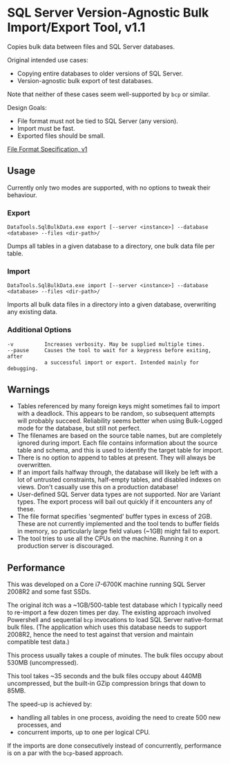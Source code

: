﻿# SQL Server Version-Agnostic Bulk Import/Export Tool, v1.1

Copies bulk data between files and SQL Server databases.

Original intended use cases:
* Copying entire databases to older versions of SQL Server.
* Version-agnostic bulk export of test databases.

Note that neither of these cases seem well-supported by `bcp` or similar.

Design Goals:
* File format must not be tied to SQL Server (any version).
* Import must be fast.
* Exported files should be small.

[File Format Specification, v1](FILEFORMAT.md)

## Usage

Currently only two modes are supported, with no options to tweak their
behaviour.

### Export

    DataTools.SqlBulkData.exe export [--server <instance>] --database <database> --files <dir-path>/

Dumps all tables in a given database to a directory, one bulk data file per
table.

### Import

    DataTools.SqlBulkData.exe import [--server <instance>] --database <database> --files <dir-path>/

Imports all bulk data files in a directory into a given database, overwriting
any existing data.

### Additional Options

    -v          Increases verbosity. May be supplied multiple times.
    --pause     Causes the tool to wait for a keypress before exiting, after
                a successful import or export. Intended mainly for debugging.

## Warnings

* Tables referenced by many foreign keys might sometimes fail to import with
  a deadlock. This appears to be random, so subsequent attempts will probably
  succeed. Reliability seems better when using Bulk-Logged mode for the
  database, but still not perfect.
* The filenames are based on the source table names, but are completely
  ignored during import. Each file contains information about the source table
  and schema, and this is used to identify the target table for import.
* There is no option to append to tables at present. They will always be
  overwritten.
* If an import fails halfway through, the database will likely be left with a
  lot of untrusted constraints, half-empty tables, and disabled indexes on
  views. Don't casually use this on a production database!
* User-defined SQL Server data types are not supported. Nor are Variant types.
  The export process will bail out quickly if it encounters any of these.
* The file format specifies 'segmented' buffer types in excess of 2GB. These
  are not currently implemented and the tool tends to buffer fields in memory,
  so particularly large field values (~1GB) might fail to export.
* The tool tries to use all the CPUs on the machine. Running it on a
  production server is discouraged.

## Performance

This was developed on a Core i7-6700K machine running SQL Server 2008R2 and
some fast SSDs.

The original itch was a ~1GB/500-table test database which I typically need
to re-import a few dozen times per day. The existing approach involved
Powershell and sequential `bcp` invocations to load SQL Server native-format
bulk files.
(The application which uses this database needs to support 2008R2, hence the
need to test against that version and maintain compatible test data.)

This process usually takes a couple of minutes. The bulk files occupy about
530MB (uncompressed).

This tool takes ~35 seconds and the bulk files occupy about 440MB
uncompressed, but the built-in GZip compression brings that down to 85MB.

The speed-up is achieved by:
* handling all tables in one process, avoiding the need to create 500 new
  processes, and
* concurrent imports, up to one per logical CPU.

If the imports are done consecutively instead of concurrently, performance
is on a par with the `bcp`-based approach.
